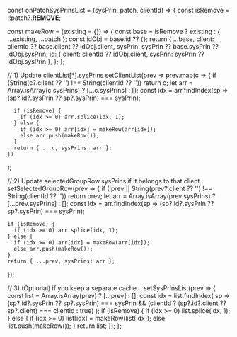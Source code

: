 const onPatchSysPrinsList = (sysPrin, patch, clientId) => {
  const isRemove = !!patch?.__REMOVE__;

  const makeRow = (existing = {}) => {
    const base = isRemove ? existing : { ...existing, ...patch };
    const idObj = base.id ?? {};
    return {
      ...base,
      client: clientId ?? base.client ?? idObj.client,
      sysPrin: sysPrin ?? base.sysPrin ?? idObj.sysPrin,
      id: { client: clientId ?? idObj.client, sysPrin: sysPrin ?? idObj.sysPrin },
    };
  };

  // 1) Update clientList[*].sysPrins
  setClientList(prev =>
    prev.map(c => {
      if (String(c?.client ?? '') !== String(clientId ?? '')) return c;
      let arr = Array.isArray(c.sysPrins) ? [...c.sysPrins] : [];
      const idx = arr.findIndex(sp => (sp?.id?.sysPrin ?? sp?.sysPrin) === sysPrin);

      if (isRemove) {
        if (idx >= 0) arr.splice(idx, 1);
      } else {
        if (idx >= 0) arr[idx] = makeRow(arr[idx]);
        else arr.push(makeRow());
      }
      return { ...c, sysPrins: arr };
    })
  );

  // 2) Update selectedGroupRow.sysPrins if it belongs to that client
  setSelectedGroupRow(prev => {
    if (!prev || String(prev?.client ?? '') !== String(clientId ?? '')) return prev;
    let arr = Array.isArray(prev.sysPrins) ? [...prev.sysPrins] : [];
    const idx = arr.findIndex(sp => (sp?.id?.sysPrin ?? sp?.sysPrin) === sysPrin);

    if (isRemove) {
      if (idx >= 0) arr.splice(idx, 1);
    } else {
      if (idx >= 0) arr[idx] = makeRow(arr[idx]);
      else arr.push(makeRow());
    }
    return { ...prev, sysPrins: arr };
  });

  // 3) (Optional) if you keep a separate cache…
  setSysPrinsList(prev => {
    const list = Array.isArray(prev) ? [...prev] : [];
    const idx = list.findIndex(
      sp => (sp?.id?.sysPrin ?? sp?.sysPrin) === sysPrin &&
            (clientId ? (sp?.id?.client ?? sp?.client) === clientId : true)
    );
    if (isRemove) {
      if (idx >= 0) list.splice(idx, 1);
    } else {
      if (idx >= 0) list[idx] = makeRow(list[idx]);
      else list.push(makeRow());
    }
    return list;
  });
};
